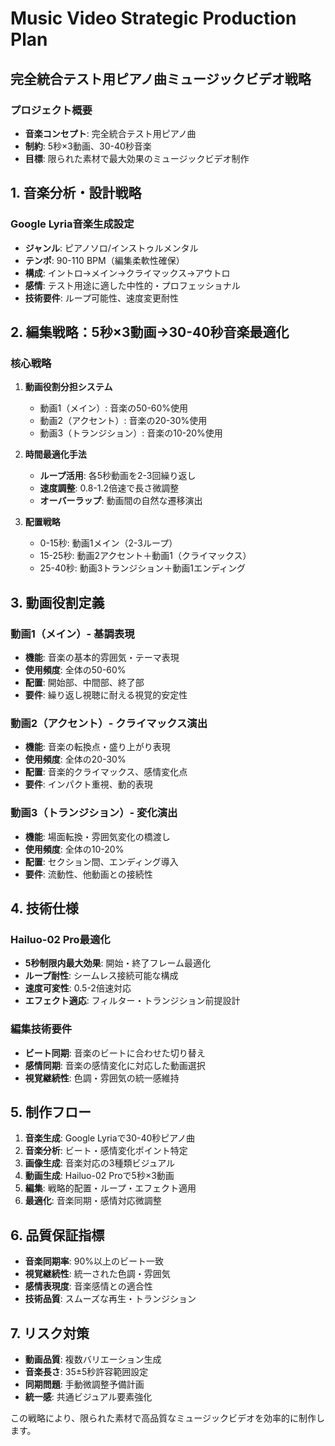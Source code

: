 # Music Video Strategic Production Plan
## 完全統合テスト用ピアノ曲ミュージックビデオ戦略

### プロジェクト概要
- **音楽コンセプト**: 完全統合テスト用ピアノ曲
- **制約**: 5秒×3動画、30-40秒音楽
- **目標**: 限られた素材で最大効果のミュージックビデオ制作

## 1. 音楽分析・設計戦略

### Google Lyria音楽生成設定
- **ジャンル**: ピアノソロ/インストゥルメンタル
- **テンポ**: 90-110 BPM（編集柔軟性確保）
- **構成**: イントロ→メイン→クライマックス→アウトロ
- **感情**: テスト用途に適した中性的・プロフェッショナル
- **技術要件**: ループ可能性、速度変更耐性

## 2. 編集戦略：5秒×3動画→30-40秒音楽最適化

### 核心戦略
1. **動画役割分担システム**
   - 動画1（メイン）: 音楽の50-60%使用
   - 動画2（アクセント）: 音楽の20-30%使用  
   - 動画3（トランジション）: 音楽の10-20%使用

2. **時間最適化手法**
   - **ループ活用**: 各5秒動画を2-3回繰り返し
   - **速度調整**: 0.8-1.2倍速で長さ微調整
   - **オーバーラップ**: 動画間の自然な遷移演出

3. **配置戦略**
   - 0-15秒: 動画1メイン（2-3ループ）
   - 15-25秒: 動画2アクセント＋動画1（クライマックス）
   - 25-40秒: 動画3トランジション＋動画1エンディング

## 3. 動画役割定義

### 動画1（メイン）- 基調表現
- **機能**: 音楽の基本的雰囲気・テーマ表現
- **使用頻度**: 全体の50-60%
- **配置**: 開始部、中間部、終了部
- **要件**: 繰り返し視聴に耐える視覚的安定性

### 動画2（アクセント）- クライマックス演出
- **機能**: 音楽の転換点・盛り上がり表現
- **使用頻度**: 全体の20-30%
- **配置**: 音楽的クライマックス、感情変化点
- **要件**: インパクト重視、動的表現

### 動画3（トランジション）- 変化演出
- **機能**: 場面転換・雰囲気変化の橋渡し
- **使用頻度**: 全体の10-20%
- **配置**: セクション間、エンディング導入
- **要件**: 流動性、他動画との接続性

## 4. 技術仕様

### Hailuo-02 Pro最適化
- **5秒制限内最大効果**: 開始・終了フレーム最適化
- **ループ耐性**: シームレス接続可能な構成
- **速度可変性**: 0.5-2倍速対応
- **エフェクト適応**: フィルター・トランジション前提設計

### 編集技術要件
- **ビート同期**: 音楽のビートに合わせた切り替え
- **感情同期**: 音楽の感情変化に対応した動画選択
- **視覚継続性**: 色調・雰囲気の統一感維持

## 5. 制作フロー

1. **音楽生成**: Google Lyriaで30-40秒ピアノ曲
2. **音楽分析**: ビート・感情変化ポイント特定
3. **画像生成**: 音楽対応の3種類ビジュアル
4. **動画生成**: Hailuo-02 Proで5秒×3動画
5. **編集**: 戦略的配置・ループ・エフェクト適用
6. **最適化**: 音楽同期・感情対応微調整

## 6. 品質保証指標

- **音楽同期率**: 90%以上のビート一致
- **視覚継続性**: 統一された色調・雰囲気
- **感情表現度**: 音楽感情との適合性
- **技術品質**: スムーズな再生・トランジション

## 7. リスク対策

- **動画品質**: 複数バリエーション生成
- **音楽長さ**: 35±5秒許容範囲設定
- **同期問題**: 手動微調整予備計画
- **統一感**: 共通ビジュアル要素強化

この戦略により、限られた素材で高品質なミュージックビデオを効率的に制作します。